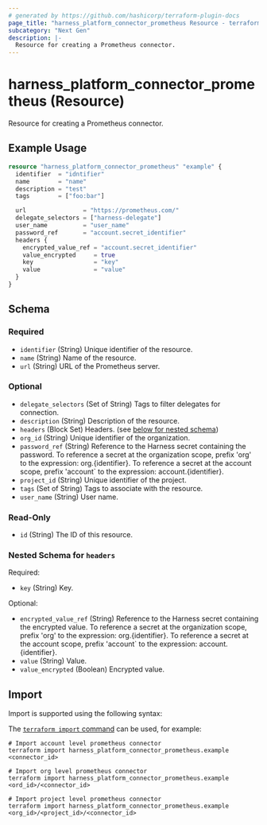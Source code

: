 ```yaml
---
# generated by https://github.com/hashicorp/terraform-plugin-docs
page_title: "harness_platform_connector_prometheus Resource - terraform-provider-harness"
subcategory: "Next Gen"
description: |-
  Resource for creating a Prometheus connector.
---
```


# harness_platform_connector_prometheus (Resource)

Resource for creating a Prometheus connector.

## Example Usage

```terraform
resource "harness_platform_connector_prometheus" "example" {
  identifier  = "idntifier"
  name        = "name"
  description = "test"
  tags        = ["foo:bar"]

  url                = "https://prometheus.com/"
  delegate_selectors = ["harness-delegate"]
  user_name          = "user_name"
  password_ref       = "account.secret_identifier"
  headers {
    encrypted_value_ref = "account.secret_identifier"
    value_encrypted     = true
    key                 = "key"
    value               = "value"
  }
}
```

<!-- schema generated by tfplugindocs -->
## Schema

### Required

- `identifier` (String) Unique identifier of the resource.
- `name` (String) Name of the resource.
- `url` (String) URL of the Prometheus server.

### Optional

- `delegate_selectors` (Set of String) Tags to filter delegates for connection.
- `description` (String) Description of the resource.
- `headers` (Block Set) Headers. (see [below for nested schema](#nestedblock--headers))
- `org_id` (String) Unique identifier of the organization.
- `password_ref` (String) Reference to the Harness secret containing the password. To reference a secret at the organization scope, prefix 'org' to the expression: org.{identifier}. To reference a secret at the account scope, prefix 'account` to the expression: account.{identifier}.
- `project_id` (String) Unique identifier of the project.
- `tags` (Set of String) Tags to associate with the resource.
- `user_name` (String) User name.

### Read-Only

- `id` (String) The ID of this resource.

<a id="nestedblock--headers"></a>
### Nested Schema for `headers`

Required:

- `key` (String) Key.

Optional:

- `encrypted_value_ref` (String) Reference to the Harness secret containing the encrypted value. To reference a secret at the organization scope, prefix 'org' to the expression: org.{identifier}. To reference a secret at the account scope, prefix 'account` to the expression: account.{identifier}.
- `value` (String) Value.
- `value_encrypted` (Boolean) Encrypted value.

## Import

Import is supported using the following syntax:

The [`terraform import` command](https://developer.hashicorp.com/terraform/cli/commands/import) can be used, for example:

```shell
# Import account level prometheus connector 
terraform import harness_platform_connector_prometheus.example <connector_id>

# Import org level prometheus connector 
terraform import harness_platform_connector_prometheus.example <ord_id>/<connector_id>

# Import project level prometheus connector 
terraform import harness_platform_connector_prometheus.example <org_id>/<project_id>/<connector_id>
```
